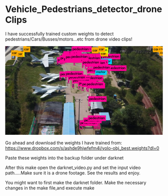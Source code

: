 # Vehicle_Pedestrians_detector_droneClips
I have successfully trained custom weights to detect pedestrians/Cars/Busses/motors...etc from drone video clips!

![](https://raw.githubusercontent.com/Prasanna-icefire/Vehicle_Pedestrians_detector_droneClips/master/darknet/predictions.jpg)


Go ahead and download the weights I have trained from:
https://www.dropbox.com/s/ashde9hjwfefm4i/yolo-obj_best.weights?dl=0

Paste these weights into the backup folder under darknet

After this make open the darknet_video.py and set the input video path.....Make sure it is a drone footage.
See the results and enjoy.

You might want to first make the darknet folder. Make the necessary changes in the make file,and execute make
